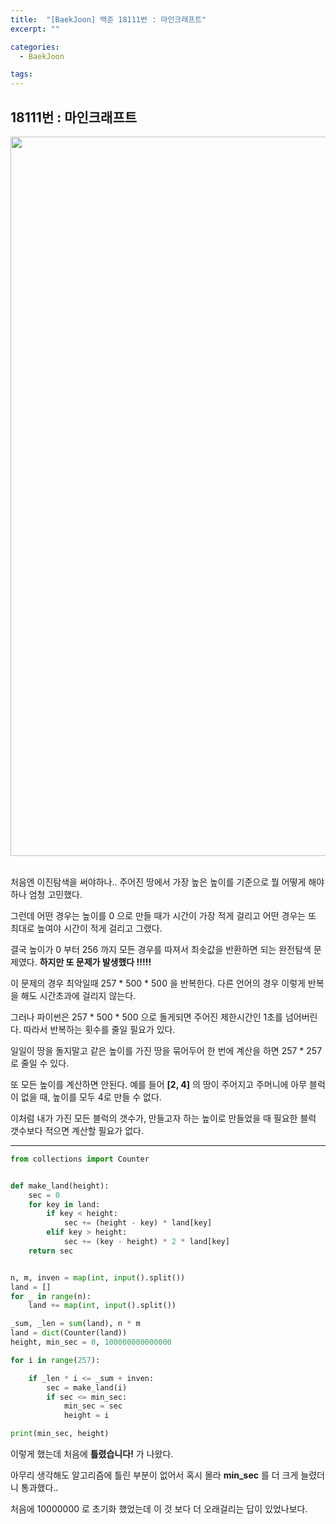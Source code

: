 ```yaml
---
title:  "[BaekJoon] 백준 18111번 : 마인크래프트"
excerpt: ""

categories:
  - BaekJoon

tags:
---
```


## 18111번 : 마인크래프트

<center><img width="1151" alt="mine" src="https://user-images.githubusercontent.com/54533309/91975920-206c5980-ed5b-11ea-8812-b88d0616bc6f.png"></center>

<br>

처음엔 이진탐색을 써야하나.. 주어진 땅에서 가장 높은 높이를 기준으로 뭘 어떻게 해야하나 엄청 고민했다.

그런데 어떤 경우는 높이를 0 으로 만들 때가 시간이 가장 적게 걸리고 어떤 경우는 또 최대로 높여야 시간이 적게 걸리고 그랬다.

결국 높이가 0 부터 256 까지 모든 경우를 따져서 최솟값을 반환하면 되는 완전탐색 문제였다. **하지만 또 문제가 발생했다 !!!!!**

이 문제의 경우 최악일때 257 * 500 * 500 을 반복한다. 다른 언어의 경우 이렇게 반복을 해도 시간초과에 걸리지 않는다.

그러나 파이썬은 257 * 500 * 500 으로 돌게되면 주어진 제한시간인 1초를 넘어버린다. 따라서 반복하는 횟수를 줄일 필요가 있다.

일일이 땅을 돌지말고 같은 높이를 가진 땅을 묶어두어 한 번에 계산을 하면 257 * 257 로 줄일 수 있다.

또 모든 높이를 계산하면 안된다. 예를 들어 **[2, 4]** 의 땅이 주어지고 주머니에 아무 블럭이 없을 때, 높이를 모두 4로 만들 수 없다.

이처럼 내가 가진 모든 블럭의 갯수가, 만들고자 하는 높이로 만들었을 때 필요한 블럭 갯수보다 적으면 계산할 필요가 없다.

---

```python
from collections import Counter


def make_land(height):
	sec = 0
	for key in land:
		if key < height:
			sec += (height - key) * land[key]
		elif key > height:
			sec += (key - height) * 2 * land[key]
	return sec


n, m, inven = map(int, input().split())
land = []
for _ in range(n):
	land += map(int, input().split())

_sum, _len = sum(land), n * m
land = dict(Counter(land))
height, min_sec = 0, 100000000000000

for i in range(257):

	if _len * i <= _sum + inven:
		sec = make_land(i)
		if sec <= min_sec:
			min_sec = sec
			height = i

print(min_sec, height)
```

이렇게 했는데 처음에 **틀렸습니다!** 가 나왔다.

아무리 생각해도 알고리즘에 틀린 부분이 없어서 혹시 몰라 **min_sec** 를  더 크게 늘렸더니 통과했다..

처음에 10000000 로 초기화 했었는데 이 것 보다 더 오래걸리는 답이 있었나보다.